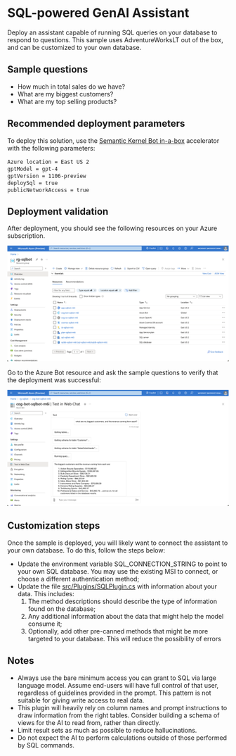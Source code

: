 # SQL-powered GenAI Assistant

Deploy an assistant capable of running SQL queries on your database to respond to questions.
This sample uses AdventureWorksLT out of the box, and can be customized to your own database.

## Sample questions

- How much in total sales do we have?
- What are my biggest customers?
- What are my top selling products?

## Recommended deployment parameters

To deploy this solution, use the [Semantic Kernel Bot in-a-box](../README.md) accelerator with the following parameters:

    Azure location = East US 2
    gptModel = gpt-4
    gptVersion = 1106-preview
    deploySql = true
    publicNetworkAccess = true

## Deployment validation

After deployment, you should see the following resources on your Azure subscription.

![SQL bot resources](../readme_assets/1-resources.png)

Go to the Azure Bot resource and ask the sample questions to verify that the deployment was successful:

![SQL connection scenario](../readme_assets/1-test.png)

## Customization steps

Once the sample is deployed, you will likely want to connect the assistant to your own database.
To do this, follow the steps below:

- Update the environment variable SQL_CONNECTION_STRING to point to your own SQL database. You may use the existing MSI to connect, or choose a different authentication method;
- Update the file [src/Plugins/SQLPlugin.cs](../src/Plugins/SQLPlugin.cs) with information about your data. This includes:
    1. The method descriptions should describe the type of information found on the database;
    2. Any additional information about the data that might help the model consume it;
    3. Optionally, add other pre-canned methods that might be more targeted to your database. This will reduce the possibility of errors

## Notes

- Always use the bare minimum access you can grant to SQL via large language model. Assume end-users will have full control of that user, regardless of guidelines provided in the prompt. This pattern is not suitable for giving write access to real data.
- This plugin will heavily rely on column names and prompt instructions to draw information from the right tables. Consider building a schema of views for the AI to read from, rather than directly.
- Limit result sets as much as possible to reduce hallucinations.
- Do not expect the AI to perform calculations outside of those performed by SQL commands.